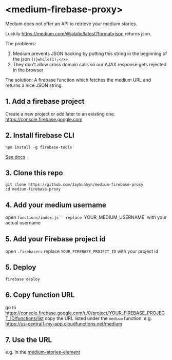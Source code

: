 # \<medium-firebase-proxy\>

Medium does not offer an API to retrieve your medium stories. 

Luckily https://medium.com/@jalalio/latest?format=json returns json.

The problems: 

1. Medium prevents JSON hacking by putting this string in the beginning of the json `])}while(1);</x>`
2. They don't allow cross domain calls so our AJAX response gets rejected in the browser

The solution: A firebase function which fetches the medium URL and returns a nice JSON string.

## 1. Add a firebase project
Create a new project or add later to an existing one.
https://console.firebase.google.com

## 2. Install firebase CLI
```
npm install -g firebase-tools
```
[See docs](https://github.com/firebase/firebase-tools#installation)

## 3. Clone this repo
```
git clone https://github.com/JaySunSyn/medium-firebase-proxy
cd medium-firebase-proxy
```

## 4. Add your medium username
open `functions/index.js``
replace `YOUR_MEDIUM_USERNAME` with your actual username

## 5. Add your Firebase project id
open `.firebaserc`
replace `YOUR_FIREBASE_PROJECT_ID` with your project id

## 5. Deploy
```
firebase deploy
```

## 6. Copy function URL
go to https://console.firebase.google.com/u/0/project/YOUR_FIREBASE_PROJECT_ID/functions/list
copy the URL listed under the `medium` function.
e.g. https://us-central1-my-app.cloudfunctions.net/medium

## 7. Use the URL
e.g. in the [medium-stories-element](https://github.com/JaySunSyn/medium-stories/)